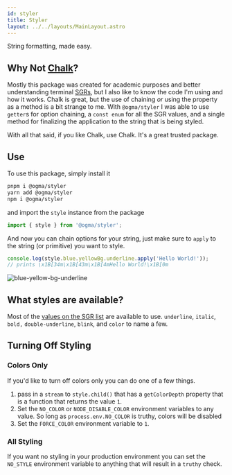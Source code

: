 ```yaml
---
id: styler
title: Styler
layout: ../../layouts/MainLayout.astro
---
```


String formatting, made easy.

## Why Not [Chalk](https://github.com/chalk/chalk)?

Mostly this package was created for academic purposes and better understanding terminal [SGRs](https://en.wikipedia.org/wiki/ANSI_escape_code#SGR), but I also like to know the code I'm using and how it works. Chalk is great, but the use of chaining _or_ using the property as a method is a bit strange to me. With `@ogma/styler` I was able to use `getter`s for option chaining, a `const enum` for all the SGR values, and a single method for finalizing the application to the string that is being styled.

With all that said, if you like Chalk, use Chalk. It's a great trusted package.

## Use

To use this package, simply install it

```sh
pnpm i @ogma/styler
yarn add @ogma/styler
npm i @ogma/styler
```

and import the `style` instance from the package

```ts
import { style } from '@ogma/styler';
```

And now you can chain options for your string, just make sure to `apply` to the string (or primitive) you want to style.

```ts
console.log(style.blue.yellowBg.underline.apply('Hello World!'));
// prints \x1B[34m\x1B[43m\x1B[4mHello World!\x1B[0m
```

![blue-yellow-bg-underline](https://ogma-docs-images.s3-us-west-2.amazonaws.com/blue-yellowbg-underline.png)

## What styles are available?

Most of the [values on the SGR list](<https://en.wikipedia.org/wiki/ANSI_escape_code#SGR_(Select_Graphic_Rendition)_parameters>) are available to use. `underline`, `italic`, `bold,` `double-underline`, `blink`, and `color` to name a few.

## Turning Off Styling

### Colors Only

If you'd like to turn off colors only you can do one of a few things.

1. pass in a `stream` to `style.child()` that has a `getColorDepth` property that is a function that returns the value `1`.
2. Set the `NO_COLOR` or `NODE_DISABLE_COLOR` environment variables to any value. So long as `process.env.NO_COLOR` is truthy, colors will be disabled
3. Set the `FORCE_COLOR` environment variable to `1`.

### All Styling

If you want no styling in your production environment you can set the `NO_STYLE` environment variable to anything that will result in a `truthy` check.
